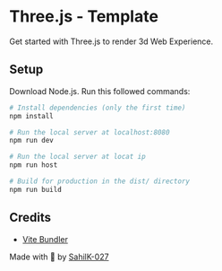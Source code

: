 # Three.js - Template

Get started with Three.js to render 3d Web Experience.

## Setup

Download Node.js. Run this followed commands:

```bash
# Install dependencies (only the first time)
npm install

# Run the local server at localhost:8080
npm run dev

# Run the local server at locat ip
npm run host

# Build for production in the dist/ directory
npm run build
```
## Credits
- [Vite Bundler](https://vitejs.dev/)

Made with 💜 by [SahilK-027](https://github.com/SahilK-027)